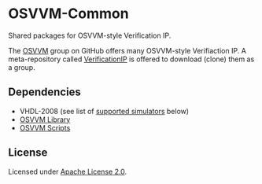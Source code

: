 # OSVVM-Common
Shared packages for OSVVM-style Verification IP.

The [OSVVM](https://github.com/OSVVM) group on GitHub offers many OSVVM-style Verifiaction IP.
A meta-repository called [VerificationIP](https://github.com/OSVVM/VerificationIP) is offered
to download (clone) them as a group.

## Dependencies
* VHDL-2008  (see list of [supported simulators](#supported-simulators) below)
* [OSVVM Library](https://github.com/OSVVM/OSVVM)
* [OSVVM Scripts](https://github.com/OSVVM/OSVVM-Scripts)


## License

Licensed under [Apache License 2.0](LICENSE.md).
